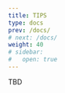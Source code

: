 ```yaml
---
title: TIPS
type: docs
prev: /docs/
# next: /docs/
weight: 40
# sidebar:
#   open: true
---
```


TBD
